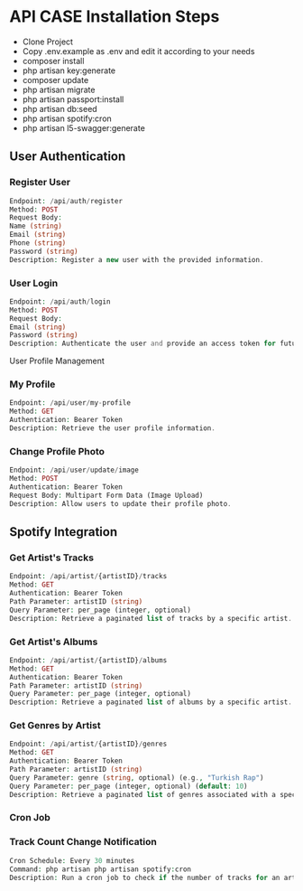 # API CASE Installation Steps
-  Clone Project
-  Copy .env.example as .env and edit it according to your needs
-  composer install
-  php artisan key:generate
-  composer update
-  php artisan migrate
-  php artisan passport:install   
-  php artisan db:seed
-  php artisan spotify:cron
-  php artisan l5-swagger:generate  

##  User Authentication
###  Register User
```php 
Endpoint: /api/auth/register
Method: POST
Request Body:
Name (string)
Email (string)
Phone (string)
Password (string)
Description: Register a new user with the provided information.
```
###  User Login
```php 
Endpoint: /api/auth/login
Method: POST
Request Body:
Email (string)
Password (string)
Description: Authenticate the user and provide an access token for future API requests.
```
User Profile Management
###  My Profile
```php 
Endpoint: /api/user/my-profile
Method: GET
Authentication: Bearer Token
Description: Retrieve the user profile information.
```
###  Change Profile Photo
```php 
Endpoint: /api/user/update/image
Method: POST
Authentication: Bearer Token
Request Body: Multipart Form Data (Image Upload)
Description: Allow users to update their profile photo.
```

## Spotify Integration
###  Get Artist's Tracks
```php 
Endpoint: /api/artist/{artistID}/tracks
Method: GET
Authentication: Bearer Token
Path Parameter: artistID (string)
Query Parameter: per_page (integer, optional)
Description: Retrieve a paginated list of tracks by a specific artist.
```

###  Get Artist's Albums
```php 
Endpoint: /api/artist/{artistID}/albums
Method: GET
Authentication: Bearer Token
Path Parameter: artistID (string)
Query Parameter: per_page (integer, optional)
Description: Retrieve a paginated list of albums by a specific artist.
```
###  Get Genres by Artist
```php 
Endpoint: /api/artist/{artistID}/genres
Method: GET
Authentication: Bearer Token
Path Parameter: artistID (string)
Query Parameter: genre (string, optional) (e.g., "Turkish Rap")
Query Parameter: per_page (integer, optional) (default: 10)
Description: Retrieve a paginated list of genres associated with a specific artist. Optionally filter by genre name.
```

###  Cron Job

###  Track Count Change Notification
```php 
Cron Schedule: Every 30 minutes
Command: php artisan php artisan spotify:cron
Description: Run a cron job to check if the number of tracks for an artist has changed on Spotify. If a change is detected, send an email notification or log the change.
``` 

